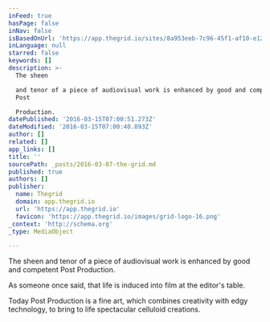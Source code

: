 ```yaml
---
inFeed: true
hasPage: false
inNav: false
isBasedOnUrl: 'https://app.thegrid.io/sites/8a953eeb-7c96-45f1-af10-e12820d3195b'
inLanguage: null
starred: false
keywords: []
description: >-
  The sheen

  and tenor of a piece of audiovisual work is enhanced by good and competent
  Post

  Production.
datePublished: '2016-03-15T07:00:51.273Z'
dateModified: '2016-03-15T07:00:40.893Z'
author: []
related: []
app_links: []
title: ''
sourcePath: _posts/2016-03-07-the-grid.md
published: true
authors: []
publisher:
  name: Thegrid
  domain: app.thegrid.io
  url: 'https://app.thegrid.io'
  favicon: 'https://app.thegrid.io/images/grid-logo-16.png'
_context: 'http://schema.org'
_type: MediaObject

---
```

The sheen
and tenor of a piece of audiovisual work is enhanced by good and competent Post
Production.

As
someone once said, that life is induced into film at the editor's table.

Today
Post Production is a fine art, which combines creativity with edgy technology,
to bring to life spectacular celluloid creations.